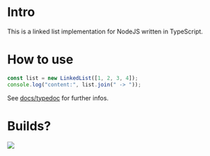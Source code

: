 # Intro

This is a linked list implementation for NodeJS written in TypeScript.

# How to use
```typescript
const list = new LinkedList([1, 2, 3, 4]);
console.log("content:", list.join(" -> "));
```

See [docs/typedoc](docs/typedoc/README.md) for further infos.

# Builds?
![](https://github.com/x3cion/x3-linkedlist/workflows/Node%20CI/badge.svg)
